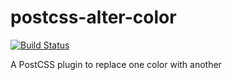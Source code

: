 # postcss-alter-color

[![Build Status](https://travis-ci.org/mistakster/postcss-alter-color.svg?branch=master)](https://travis-ci.org/mistakster/postcss-alter-color)

A PostCSS plugin to replace one color with another
